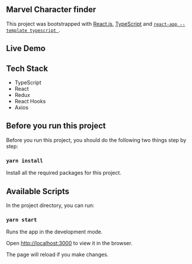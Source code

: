 ## Marvel Character finder

This project was bootstrapped with [React.js](https://reactjs.org/), [TypeScript](https://www.typescriptlang.org/) and [`react-app --template typescript `](https://create-react-app.dev/docs/adding-typescript/).

## Live Demo



## Tech Stack

- TypeScript
- React
- Redux
- React Hooks
- Axios

## Before you run this project

Before you run this project, you should do the following two things step by step:

### `yarn install`

Install all the required packages for this project.

## Available Scripts

In the project directory, you can run:

### `yarn start`

Runs the app in the development mode.

Open [http://localhost:3000](http://localhost:3000) to view it in the browser.

The page will reload if you make changes.
